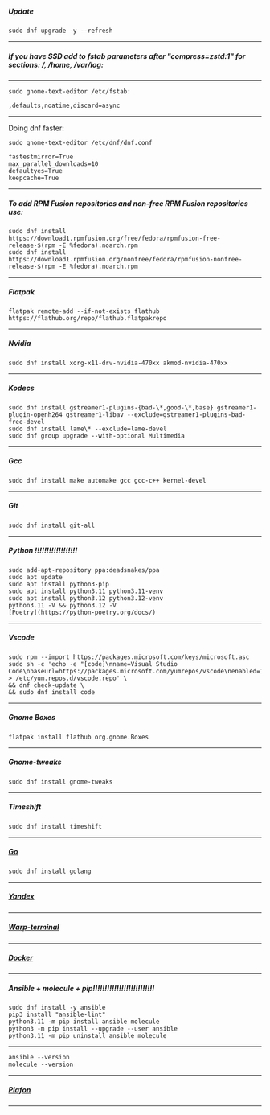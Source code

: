 ##### Update
```
sudo dnf upgrade -y --refresh
```
--------------------------------------------------------------------
##### If you have SSD add to fstab parameters after "compress=zstd:1" for sections: /, /home, /var/log:
--------------------------------------------------------------------
```
sudo gnome-text-editor /etc/fstab:

,defaults,noatime,discard=async
```
--------------------------------------------------------------------
 Doing dnf faster:
```
sudo gnome-text-editor /etc/dnf/dnf.conf

fastestmirror=True
max_parallel_downloads=10
defaultyes=True
keepcache=True
```
--------------------------------------------------------------------
##### To add RPM Fusion repositories and non-free RPM Fusion repositories use:
```
sudo dnf install https://download1.rpmfusion.org/free/fedora/rpmfusion-free-release-$(rpm -E %fedora).noarch.rpm
sudo dnf install https://download1.rpmfusion.org/nonfree/fedora/rpmfusion-nonfree-release-$(rpm -E %fedora).noarch.rpm
```
--------------------------------------------------------------------
##### Flatpak
```
flatpak remote-add --if-not-exists flathub https://flathub.org/repo/flathub.flatpakrepo
```
--------------------------------------------------------------------
##### Nvidia
```
sudo dnf install xorg-x11-drv-nvidia-470xx akmod-nvidia-470xx
```
--------------------------------------------------------------------
##### Kodecs
```
sudo dnf install gstreamer1-plugins-{bad-\*,good-\*,base} gstreamer1-plugin-openh264 gstreamer1-libav --exclude=gstreamer1-plugins-bad-free-devel
sudo dnf install lame\* --exclude=lame-devel
sudo dnf group upgrade --with-optional Multimedia
```
--------------------------------------------------------------------
##### Gcc
```
sudo dnf install make automake gcc gcc-c++ kernel-devel
```
--------------------------------------------------------------------
##### Git
```
sudo dnf install git-all
```
--------------------------------------------------------------------
##### Python !!!!!!!!!!!!!!!!!!
```
sudo add-apt-repository ppa:deadsnakes/ppa
sudo apt update
sudo apt install python3-pip
sudo apt install python3.11 python3.11-venv
sudo apt install python3.12 python3.12-venv
python3.11 -V && python3.12 -V
[Poetry](https://python-poetry.org/docs/)
```
--------------------------------------------------------------------
##### Vscode
```
sudo rpm --import https://packages.microsoft.com/keys/microsoft.asc
sudo sh -c 'echo -e "[code]\nname=Visual Studio Code\nbaseurl=https://packages.microsoft.com/yumrepos/vscode\nenabled=1\ngpgcheck=1\ngpgkey=https://packages.microsoft.com/keys/microsoft.asc" > /etc/yum.repos.d/vscode.repo' \
&& dnf check-update \
&& sudo dnf install code
```
--------------------------------------------------------------------
##### Gnome Boxes
```
flatpak install flathub org.gnome.Boxes
```
--------------------------------------------------------------------
##### Gnome-tweaks
```
sudo dnf install gnome-tweaks
```
--------------------------------------------------------------------
##### Timeshift
```
sudo dnf install timeshift
```
--------------------------------------------------------------------
##### [Go](https://go.dev/doc/install)
```
sudo dnf install golang
```
--------------------------------------------------------------------
##### [Yandex](https://browser.yandex.ru)
--------------------------------------------------------------------
##### [Warp-terminal](https://www.warp.dev)
--------------------------------------------------------------------
##### [Docker](https://docs.docker.com/desktop/install/fedora)
--------------------------------------------------------------------



##### Ansible + molecule + pip!!!!!!!!!!!!!!!!!!!!!!!!!!
```
sudo dnf install -y ansible
pip3 install "ansible-lint"
python3.11 -m pip install ansible molecule
python3 -m pip install --upgrade --user ansible
python3.11 -m pip uninstall ansible molecule
```
--------------------------------------------------------------------
```
ansible --version
molecule --version
```
--------------------------------------------------------------------
##### [Plafon](https://plafon.gitbook.io/fedora-zero)
--------------------------------------------------------------------

